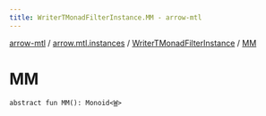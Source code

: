 ```yaml
---
title: WriterTMonadFilterInstance.MM - arrow-mtl
---
```


[arrow-mtl](../../index.html) / [arrow.mtl.instances](../index.html) / [WriterTMonadFilterInstance](index.html) / [MM](./-m-m.html)

# MM

`abstract fun MM(): Monoid<`[`W`](index.html#W)`>`
